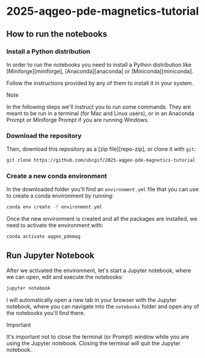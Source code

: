 # 2025-aqgeo-pde-magnetics-tutorial

## How to run the notebooks

### Install a Python distribution

In order to run the notebooks you need to install a Python distribution like
[Miniforge][miniforge], [Anaconda][anaconda] or [Miniconda][miniconda].

Follow the instructions provided by any of them to install it in your system.

> [!NOTE]
> In the following steps we'll instruct you to run some commands. They are
> meant to be run in a terminal (for Mac and Linux users), or in an Anaconda
> Prompt or Miniforge Prompt if you are running Windows.

### Download the repository

Then, download this repository as a [zip file][repo-zip], or clone it with `git`:

```bash
git clone https://github.com/ubcgif/2025-aqgeo-pde-magnetics-tutorial
```

### Create a new conda environment

In the downloaded folder you'll find an `environment.yml` file that you can use
to create a conda environment by running:

```bash
conda env create -f environment.yml
```

Once the new environment is created and all the packages are installed, we need
to activate the environment with:

```bash
conda activate aqgeo_pdemag
```

## Run Jupyter Notebook

After we activated the environment, let's start a Jupyter notebook, where we can open,
edit and execute the notebooks:

```bash
jupyter notebook
```

I will automatically open a new tab in your browser with the Jupyter notebook, where
you can navigate into the `notebooks` folder and open any of the notebooks
you'll find there.

> [!IMPORTANT]
> It's important not to close the terminal (or Prompt) window while you are
> using the Jupyter notebook. Closing the terminal will quit the Jupyter notebook.